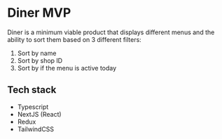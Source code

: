 # Diner MVP

Diner is a minimum viable product that displays different menus and the ability to sort them based on 3 different filters:

1. Sort by name
2. Sort by shop ID
3. Sort by if the menu is active today

## Tech stack

- Typescript
- NextJS (React)
- Redux
- TailwindCSS
